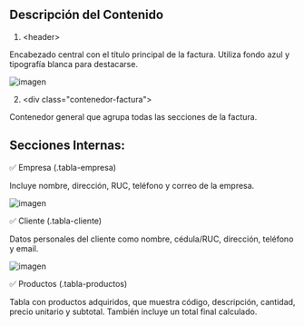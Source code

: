 ## Descripción del Contenido

1. &lt;header&gt;


Encabezado central con el título principal de la factura. Utiliza fondo azul y tipografía blanca para destacarse.

![imagen](https://github.com/user-attachments/assets/a0e5181d-d407-42ac-9118-b409bfc273de)

2. &lt;div class="contenedor-factura"&gt;

Contenedor general que agrupa todas las secciones de la factura.
## Secciones Internas:

✅ Empresa (.tabla-empresa)

Incluye nombre, dirección, RUC, teléfono y correo de la empresa.

![imagen](https://github.com/user-attachments/assets/03702756-5c85-4a78-9022-bd1f0d44339d)

✅ Cliente (.tabla-cliente)

Datos personales del cliente como nombre, cédula/RUC, dirección, teléfono y email.

![imagen](https://github.com/user-attachments/assets/05b307be-120c-434d-b2b4-5545db963555)

✅ Productos (.tabla-productos)

Tabla con productos adquiridos, que muestra código, descripción, cantidad, precio unitario y subtotal. También incluye un total final calculado.
